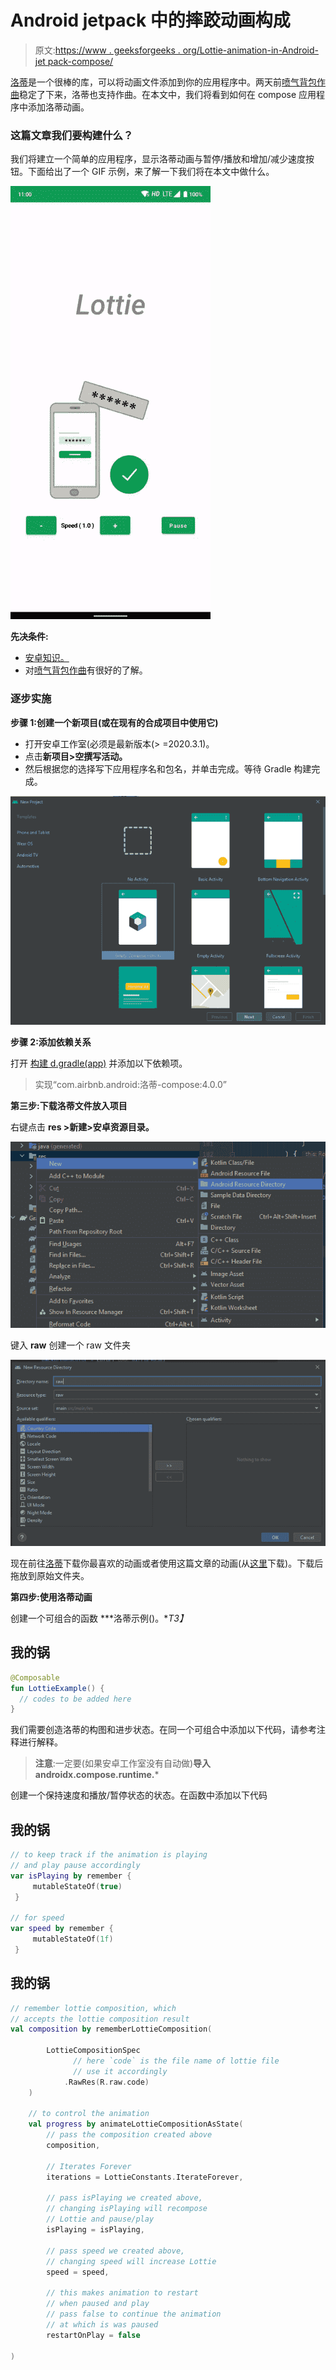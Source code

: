 # Android jetpack 中的摔跤动画构成

> 原文:[https://www . geeksforgeeks . org/Lottie-animation-in-Android-jet pack-compose/](https://www.geeksforgeeks.org/lottie-animation-in-android-jetpack-compose/)

[洛蒂](https://www.geeksforgeeks.org/how-to-add-lottie-animation-in-an-android-app/)是一个很棒的库，可以将动画文件添加到你的应用程序中。两天前[喷气背包作曲](https://www.geeksforgeeks.org/basics-of-jetpack-compose-in-android/)稳定了下来，洛蒂也支持作曲。在本文中，我们将看到如何在 compose 应用程序中添加洛蒂动画。

### **这篇文章我们要构建什么？**

我们将建立一个简单的应用程序，显示洛蒂动画与暂停/播放和增加/减少速度按钮。下面给出了一个 GIF 示例，来了解一下我们将在本文中做什么。

![](img/0302dfbd77590381f0eff4368ec8f815.png)

**先决条件:**

*   [安卓知识。](https://www.geeksforgeeks.org/android-tutorial/)
*   对[喷气背包作曲](https://www.geeksforgeeks.org/basics-of-jetpack-compose-in-android/)有很好的了解。

### 逐步实施

**步骤 1:创建一个新项目(或在现有的合成项目中使用它)**

*   打开安卓工作室(必须是最新版本(> =2020.3.1)。
*   点击**新项目>空撰写活动。**
*   然后根据您的选择写下应用程序名和包名，并单击完成。等待 Gradle 构建完成。

![](img/b3d9f96a057a5369d152120627598d5f.png)

**步骤 2:添加依赖关系**

打开 [构建 d.gradle(app)](https://www.geeksforgeeks.org/android-build-gradle/) 并添加以下依赖项。

> 实现“com.airbnb.android:洛蒂-compose:4.0.0”

**第三步:下载洛蒂文件放入项目**

右键点击 **res >新建>安卓资源目录。**

![](img/b33179eadcacd981204d21f46d849be4.png)

键入 **raw** 创建一个 raw 文件夹

![](img/ae9f888dd209dccd86ec5d5e23d2e660.png)

现在前往[洛蒂](https://lottiefiles.com/)下载你最喜欢的动画或者使用这篇文章的动画(从[这里](https://github.com/sunny52525/GFG-articles/blob/master/lottie/app/src/main/res/raw/code.json)下载)。下载后拖放到原始文件夹。

**第四步:使用洛蒂动画**

创建一个可组合的函数 ***洛蒂示例()。**T3】*

## 我的锅

```kt
@Composable
fun LottieExample() {
  // codes to be added here
}
```

我们需要创造洛蒂的构图和进步状态。在同一个可组合中添加以下代码，请参考注释进行解释。

> **注意**:一定要(如果安卓工作室没有自动做)**导入 androidx.compose.runtime.***

创建一个保持速度和播放/暂停状态的状态。在函数中添加以下代码

## 我的锅

```kt
// to keep track if the animation is playing
// and play pause accordingly
var isPlaying by remember {
     mutableStateOf(true)
 }

// for speed
var speed by remember {
     mutableStateOf(1f)
 }
```

## 我的锅

```kt
// remember lottie composition, which
// accepts the lottie composition result
val composition by rememberLottieComposition(

        LottieCompositionSpec
              // here `code` is the file name of lottie file
              // use it accordingly
            .RawRes(R.raw.code)
    )

    // to control the animation
    val progress by animateLottieCompositionAsState(
        // pass the composition created above
        composition,

        // Iterates Forever
        iterations = LottieConstants.IterateForever,

        // pass isPlaying we created above,
        // changing isPlaying will recompose
        // Lottie and pause/play
        isPlaying = isPlaying,

        // pass speed we created above,
        // changing speed will increase Lottie
        speed = speed,

        // this makes animation to restart
        // when paused and play
        // pass false to continue the animation 
        // at which is was paused
        restartOnPlay = false

)
```